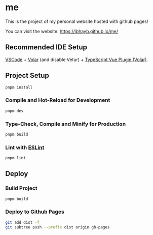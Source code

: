 # me

This is the project of my personal website hosted with github pages!

You can visit the website: https://ibhayb.github.io/me/
## Recommended IDE Setup

[VSCode](https://code.visualstudio.com/) + [Volar](https://marketplace.visualstudio.com/items?itemName=Vue.volar) (and disable Vetur) + [TypeScript Vue Plugin (Volar)](https://marketplace.visualstudio.com/items?itemName=Vue.vscode-typescript-vue-plugin).

## Project Setup

```sh
pnpm install
```

### Compile and Hot-Reload for Development

```sh
pnpm dev
```

### Type-Check, Compile and Minify for Production

```sh
pnpm build
```

### Lint with [ESLint](https://eslint.org/)

```sh
pnpm lint
```
## Deploy 

### Build Project

```sh
pnpm build
```

### Deploy to Github Pages

```sh
git add dist -f
git subtree push --prefix dist origin gh-pages
```
